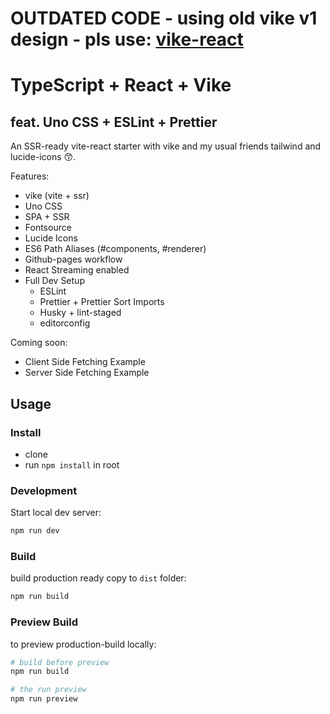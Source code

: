 # OUTDATED CODE - using old vike v1 design - pls use: [vike-react](https://github.com/vikejs/vike-react)

# TypeScript + React + Vike
## feat. Uno CSS + ESLint + Prettier

An SSR-ready vite-react starter with vike and my usual friends tailwind and lucide-icons 😙.

Features:
- vike (vite + ssr)
- Uno CSS
- SPA + SSR
- Fontsource
- Lucide Icons
- ES6 Path Aliases (#components, #renderer)
- Github-pages workflow
- React Streaming enabled
- Full Dev Setup
  - ESLint
  - Prettier + Prettier Sort Imports
  - Husky + lint-staged
  - editorconfig

Coming soon:
- Client Side Fetching Example
- Server Side Fetching Example

## Usage

### Install

- clone
- run `npm install` in root

### Development

Start local dev server:
```bash
npm run dev
```

### Build

build production ready copy to `dist` folder:
```bash
npm run build
```

### Preview Build

to preview production-build locally:
```bash
# build before preview
npm run build

# the run preview
npm run preview
```
